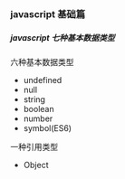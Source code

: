 ### javascript 基础篇
##### javascript 七种基本数据类型
六种基本数据类型

- undefined
- null
- string
- boolean
- number
- symbol(ES6)

一种引用类型
- Object
